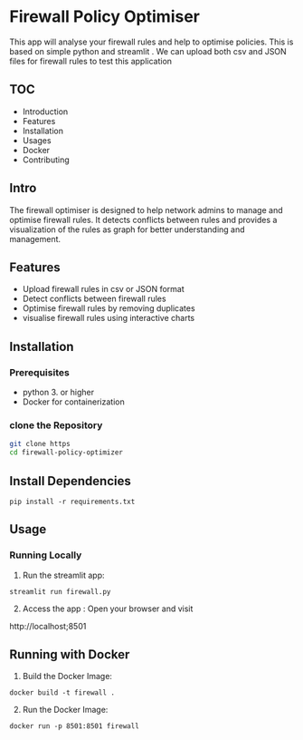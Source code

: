 # Firewall Policy Optimiser 

This app will analyse your firewall rules and help to optimise policies. This is based on simple python and streamlit . We can upload both csv and JSON files for firewall rules to test this application 

## TOC 
- Introduction 
- Features
- Installation 
- Usages
- Docker 
- Contributing 

## Intro

The firewall optimiser is designed to help network admins to manage and optimise firewall rules. It detects conflicts between rules and provides a visualization of the rules as graph for better understanding and management.

## Features 

- Upload firewall rules in csv or JSON format
- Detect conflicts between firewall rules 
- Optimise firewall rules by removing duplicates 
- visualise firewall rules using interactive charts

## Installation 

### Prerequisites 
- python 3. or higher 
- Docker  for containerization 

### clone the Repository 

```bash
git clone https
cd firewall-policy-optimizer
```

## Install Dependencies 

```
pip install -r requirements.txt
```

## Usage

### Running Locally 

1. Run the streamlit app:
```
streamlit run firewall.py
```
2. Access the app : Open your browser and visit 

http://localhost;8501

## Running with Docker 

1. Build the Docker Image:
```
docker build -t firewall .
```
2. Run the Docker Image:
```
docker run -p 8501:8501 firewall
```